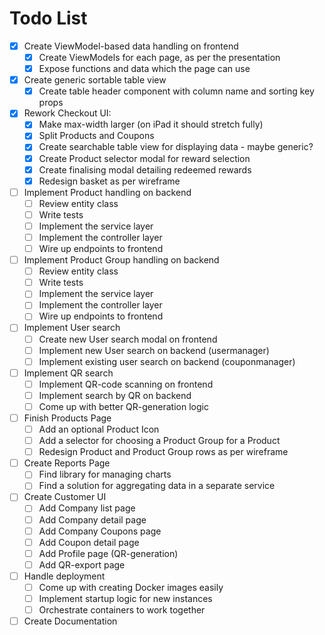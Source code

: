 # Todo List

- [x] Create ViewModel-based data handling on frontend
  - [x] Create ViewModels for each page, as per the presentation
  - [x] Expose functions and data which the page can use
- [x] Create generic sortable table view
  - [x] Create table header component with column name and sorting key props
- [x] Rework Checkout UI:
  - [x] Make max-width larger (on iPad it should stretch fully)
  - [x] Split Products and Coupons
  - [x] Create searchable table view for displaying data - maybe generic?
  - [x] Create Product selector modal for reward selection
  - [x] Create finalising modal detailing redeemed rewards
  - [x] Redesign basket as per wireframe
- [ ] Implement Product handling on backend
  - [ ] Review entity class
  - [ ] Write tests
  - [ ] Implement the service layer
  - [ ] Implement the controller layer
  - [ ] Wire up endpoints to frontend
- [ ] Implement Product Group handling on backend
  - [ ] Review entity class
  - [ ] Write tests
  - [ ] Implement the service layer
  - [ ] Implement the controller layer
  - [ ] Wire up endpoints to frontend
- [ ] Implement User search
  - [ ] Create new User search modal on frontend
  - [ ] Implement new User search on backend (usermanager)
  - [ ] Implement existing user search on backend (couponmanager)
- [ ] Implement QR search
  - [ ] Implement QR-code scanning on frontend
  - [ ] Implement search by QR on backend
  - [ ] Come up with better QR-generation logic
- [ ] Finish Products Page
  - [ ] Add an optional Product Icon
  - [ ] Add a selector for choosing a Product Group for a Product
  - [ ] Redesign Product and Product Group rows as per wireframe
- [ ] Create Reports Page
  - [ ] Find library for managing charts
  - [ ] Find a solution for aggregating data in a separate service
- [ ] Create Customer UI
  - [ ] Add Company list page
  - [ ] Add Company detail page
  - [ ] Add Company Coupons page
  - [ ] Add Coupon detail page
  - [ ] Add Profile page (QR-generation)
  - [ ] Add QR-export page
- [ ] Handle deployment
  - [ ] Come up with creating Docker images easily
  - [ ] Implement startup logic for new instances
  - [ ] Orchestrate containers to work together
- [ ] Create Documentation